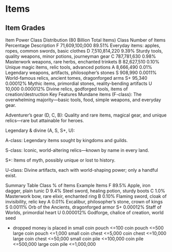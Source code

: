 # Items

Item Grades
----------------

Item Power Class Distribution (80 Billion Total Items)
Class	Number of Items	Percentage	Description
F	71,609,100,000	89.51%	Everyday items: apples, ropes, common swords, basic clothes
D	7,510,814,220	9.39%	Sturdy tools, quality weapons, minor potions, journeyman gear
C	787,781,630	0.98%	Masterwork weapons, rare herbs, enchanted trinkets
B	82,627,510	0.10%	Unique magic items, relic tools, advanced potions
A	8,666,490	0.01%	Legendary weapons, artifacts, philosopher’s stones
S	908,990	0.0011%	World-famous relics, ancient tomes, dragonforged arms
S+	95,340	0.00012%	Mythic items, primordial stones, reality-bending artifacts
U	10,000	0.000012%	Divine relics, godforged tools, items of creation/destruction
Key Features
Mundane items (F-class): The overwhelming majority—basic tools, food, simple weapons, and everyday gear.

Adventurer’s gear (D, C, B): Quality and rare items, magical gear, and unique relics—rare but attainable for heroes.

Legendary & divine (A, S, S+, U):

A-class: Legendary items sought by kingdoms and guilds.

S-class: Iconic, world-altering relics—known by name in every land.

S+: Items of myth, possibly unique or lost to history.

U-class: Divine artifacts, each with world-shaping power; only a handful exist.

Summary Table
Class	% of Items	Example Items
F	89.5%	Apple, iron dagger, plain tunic
D	9.4%	Steel sword, healing potion, sturdy boots
C	1.0%	Masterwork bow, rare elixir, enchanted ring
B	0.10%	Flaming sword, cloak of invisibility, relic key
A	0.01%	Excalibur, philosopher’s stone, crown of kings
S	0.0011%	Orb of the Ancients, dragonforged armor
S+	0.00012%	Staff of Worlds, primordial heart
U	0.000012%	Godforge, chalice of creation, world seed


- dropped money is placed in
    small coin pouch <=100
    coin pouch       <=500
    large coin pouch <=1,000
    small coin chest <=5,000
    coin chest       <=10,000
    large coin chest <=50,000
    small coin pile  <=100,000
    coin pile        <=500,000
    large coin pile  <=1,000,000